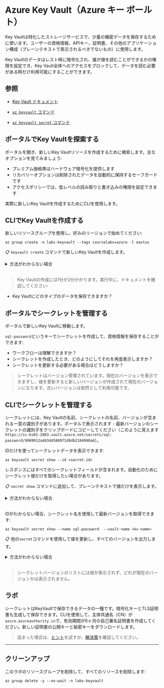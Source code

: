 # Azure Key Vault（Azure キー ボールト）

Key Vaultは特化したストレージサービスで、少量の機密データを保存するために使います。ユーザーの資格情報、APIキー、証明書、その他のアプリケーション構成（プレーンテキストで表示されるべきでないもの）に使用します。

Key Vaultのデータはレスト時に暗号化され、誰が値を読むことができるかの権限を設定でき、Key Vault全体へのアクセスをブロックして、データを読む必要がある時だけ利用可能にすることができます。

## 参照

- [Key Vault ドキュメント](https://docs.microsoft.com/ja-jp/azure/key-vault/)

- [`az keyvault` コマンド](https://docs.microsoft.com/ja-jp/cli/azure/keyvault?view=azure-cli-latest)

- [`az keyvault secret` コマンド](https://docs.microsoft.com/ja-jp/cli/azure/keyvault/secret?view=azure-cli-latest)

## ポータルでKey Vaultを探索する

ポータルを開き、新しいKey Vaultリソースを作成するために検索します。主なオプションを見てみましょう:

- プレミアム価格帯はハードウェア暗号化を提供します
- リカバリーオプションは削除されたデータを自動的に保持するセーフガードです
- アクセスポリシーでは、低レベルの読み取りと書き込みの権限を設定できます

実際に新しいKey Vaultを作成するためにCLIを使用します。

## CLIでKey Vaultを作成する

新しいリソースグループを使用し、好みのリージョンで始めてください:



```
az group create -n labs-keyvault --tags courselabs=azure -l eastus
```


📋 `keyvault create` コマンドで新しいKey Vaultを作成します。

<details>
  <summary>方法がわからない場合</summary>

ヘルプから始めてください:


```
az keyvault create --help
```


リソースグループ、リージョン、グローバルに一意の名前を指定する必要があります:


```
az keyvault create -l eastus -g labs-keyvault -n <kv-name>
```


</details><br/>

> Key Vaultの作成には1分か2分かかります。実行中に、ドキュメントを確認してください:

- Key Vaultにどのタイプのデータを保存できますか？

## ポータルでシークレットを管理する

ポータルで新しいKey Vaultに移動します。

`sql-password`というキーでシークレットを作成して、資格情報を保存することができます:

- ワークフローは理解できますか？
- シークレットを作成したとき、どのようにしてそれを再度表示しますか？
- シークレットを更新する必要がある場合はどうしますか？

> シークレットはバージョン管理されています。現在のバージョンを表示できますし、値を更新すると新しいバージョンが作成されて現在のバージョンになります。古いバージョンは依然として利用可能です。

## CLIでシークレットを管理する

シークレットには、Key Vaultの名前、シークレットの名前、バージョンが含まれる一意の識別子があります。ポータルで表示されます - 最新バージョンのシークレットの識別子をクリップボードにコピーしてください（このように見えます `https://sc-kv01-2003.vault.azure.net/secrets/sql-password/9989912ad43d4588971d9db2184990a6`）。

IDだけを使ってシークレットデータを表示できます:



```
az keyvault secret show --id <secret-id>
```


レスポンスにはすべてのシークレットフィールドが含まれます。自動化のためにシークレット値だけを取得したい場合があります。

📋 `secret show` コマンドに追加して、プレーンテキストで値だけを表示します。

<details>
  <summary>方法がわからない場合</summary>

他の`az`コマンドと同様に、出力とクエリパラメータを追加できます:



```
az keyvault secret show -o tsv --query "value" --id <secret-id>
```


</details><br/>

IDがわからない場合、シークレット名を使用して最新バージョンを取得できます:



```
az keyvault secret show --name sql-password  --vault-name <kv-name>
```


📋 他の`secret`コマンドを使用して値を更新し、すべてのバージョンを出力します。

<details>
  <summary>方法がわからない場合</summary>

使用可能なコマンドを確認してください:



```
az keyvault secret --help
```


`secret set` を使用してシークレットを作成または更新します:



```
az keyvault secret set --name sql-password --value pw124123v4 --vault-name <kv-name>
```


すべてのバージョンをリストアップできます:



```
az keyvault secret list-versions --name sql-password --vault-name <kv-name>
```
</details><br/>

> シークレットバージョンのリストには値が表示されず、どれが現在のバージョンかは表示されません。

## ラボ

シークレットはKeyVaultで保存できるデータの一種です。暗号化キーとTLS証明書も生成して保存できます。CLIを使用して、主体共通名（CN）が`azure.azureauthority.in`で、有効期間が6ヶ月の自己署名証明書を作成してください。新しい証明書の公開キーと秘密キーをダウンロードします。

> 詰まった場合は、[ヒント](hints_jp.md)を試すか、[解決策](solution_jp.md)を確認してください。

___

## クリーンアップ

このラボのリソースグループを削除して、すべてのリソースを削除します:


```
az group delete -y --no-wait -n labs-keyvault
```

